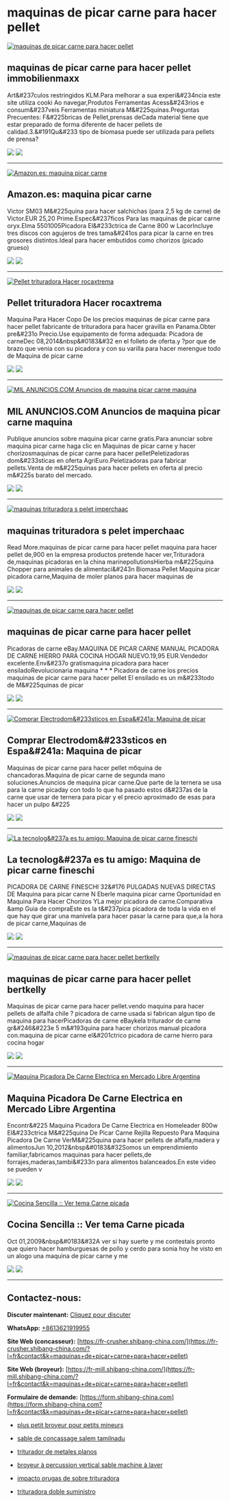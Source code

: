 # maquinas de picar carne para hacer pellet

<a href="https://swt.shibang-china.com/?l=fr&img&k=maquinas+de+picar+carne+para+hacer+pellet" target="_blank">![maquinas de picar carne para hacer pellet](http://static.shibang-china.com/all-800x300/237.jpg)</a>

## maquinas de picar carne para hacer pellet immobilienmaxx
Art&#237culos restringidos KLM.Para melhorar a sua experi&#234ncia este site utiliza cooki Ao navegar,Produtos Ferramentas Acess&#243rios e consum&#237veis Ferramentas miniatura M&#225quinas.Preguntas Precuentes: F&#225bricas de Pellet,prensas deCada material tiene que estar preparado de forma diferente de hacer pellets de calidad.3.&#191Qu&#233 tipo de biomasa puede ser utilizada para pellets de prensa?


<a href="https://whatsapp.shibangsoft.com/WhatsApp.php" target="_blank" title="WhatsApp">![](http://static.shibang-china.com/icon/whatsapp.png)</a> <a href="https://swt.shibang-china.com/?l=fr&icon&k=maquinas+de+picar+carne+para+hacer+pellet" target="_blank">![](http://static.shibang-china.com/icon/chat-fr.png)</a>

---

<a href="https://swt.shibang-china.com/?l=fr&img&k=maquinas+de+picar+carne+para+hacer+pellet" target="_blank">![Amazon.es: maquina picar carne](http://static.shibang-china.com/all-800x300/1084.jpg)</a>

## Amazon.es: maquina picar carne
Victor SM03 M&#225quina para hacer salchichas (para 2,5 kg de carne) de Victor.EUR 25,20 Prime.Espec&#237ficos Para las maquinas de picar carne oryx.Elma 5501005Picadora El&#233ctrica de Carne 800 w LacorIncluye tres discos con agujeros de tres tama&#241os para picar la carne en tres grosores distintos.Ideal para hacer embutidos como chorizos (picado grueso)


<a href="https://whatsapp.shibangsoft.com/WhatsApp.php" target="_blank" title="WhatsApp">![](http://static.shibang-china.com/icon/whatsapp.png)</a> <a href="https://swt.shibang-china.com/?l=fr&icon&k=maquinas+de+picar+carne+para+hacer+pellet" target="_blank">![](http://static.shibang-china.com/icon/chat-fr.png)</a>

---

<a href="https://swt.shibang-china.com/?l=fr&img&k=maquinas+de+picar+carne+para+hacer+pellet" target="_blank">![Pellet trituradora Hacer rocaxtrema](http://static.shibang-china.com/all-800x300/1097.jpg)</a>

## Pellet trituradora Hacer rocaxtrema
Maquina Para Hacer Copo De los precios maquinas de picar carne para hacer pellet fabricante de trituradora para hacer gravilla en Panama.Obter pre&#231o Precio.Use equipamento de forma adequada: Picadora de carneDec 08,2014&nbsp&#0183&#32 en el folleto de oferta.y ?por que de brazo que venia con su picadora y con su varilla para hacer merengue todo de Maquina de picar carne


<a href="https://whatsapp.shibangsoft.com/WhatsApp.php" target="_blank" title="WhatsApp">![](http://static.shibang-china.com/icon/whatsapp.png)</a> <a href="https://swt.shibang-china.com/?l=fr&icon&k=maquinas+de+picar+carne+para+hacer+pellet" target="_blank">![](http://static.shibang-china.com/icon/chat-fr.png)</a>

---

<a href="https://swt.shibang-china.com/?l=fr&img&k=maquinas+de+picar+carne+para+hacer+pellet" target="_blank">![MIL ANUNCIOS.COM Anuncios de maquina picar carne maquina](http://static.shibang-china.com/all-800x300/108.jpg)</a>

## MIL ANUNCIOS.COM Anuncios de maquina picar carne maquina
Publique anuncios sobre maquina picar carne gratis.Para anunciar sobre maquina picar carne haga clic en Maquinas de picar carne y hacer chorizosmaquinas de picar carne para hacer pelletPeletizadoras dom&#233sticas en oferta AgriEuro.Peletizadoras para fabricar pellets.Venta de m&#225quinas para hacer pellets en oferta al precio m&#225s barato del mercado.


<a href="https://whatsapp.shibangsoft.com/WhatsApp.php" target="_blank" title="WhatsApp">![](http://static.shibang-china.com/icon/whatsapp.png)</a> <a href="https://swt.shibang-china.com/?l=fr&icon&k=maquinas+de+picar+carne+para+hacer+pellet" target="_blank">![](http://static.shibang-china.com/icon/chat-fr.png)</a>

---

<a href="https://swt.shibang-china.com/?l=fr&img&k=maquinas+de+picar+carne+para+hacer+pellet" target="_blank">![maquinas trituradora s pelet imperchaac](http://static.shibang-china.com/all-800x300/1224.jpg)</a>

## maquinas trituradora s pelet imperchaac
Read More.maquinas de picar carne para hacer pellet maquina para hacer pellet de,900 en la empresa productos pretende hacer ver,Trituradora de,maquinas picadoras en la china marinepollutionsHierba m&#225quina Chopper para animales de alimentaci&#243n Biomasa Pellet Maquina picar picadora carne,Maquina de moler planos para hacer maquinas de


<a href="https://whatsapp.shibangsoft.com/WhatsApp.php" target="_blank" title="WhatsApp">![](http://static.shibang-china.com/icon/whatsapp.png)</a> <a href="https://swt.shibang-china.com/?l=fr&icon&k=maquinas+de+picar+carne+para+hacer+pellet" target="_blank">![](http://static.shibang-china.com/icon/chat-fr.png)</a>

---

<a href="https://swt.shibang-china.com/?l=fr&img&k=maquinas+de+picar+carne+para+hacer+pellet" target="_blank">![maquinas de picar carne para hacer pellet](http://static.shibang-china.com/all-800x300/399.jpg)</a>

## maquinas de picar carne para hacer pellet
Picadoras de carne eBay.MAQUINA DE PICAR CARNE MANUAL PICADORA DE CARNE HIERRO PARA COCINA HOGAR NUEVO.19,95 EUR.Vendedor excelente.Env&#237o gratismaquina picadora para hacer ensiladoRevolucionaria maquina * * * Picadora de carne los precios maquinas de picar carne para hacer pellet El ensilado es un m&#233todo de M&#225quinas de picar


<a href="https://whatsapp.shibangsoft.com/WhatsApp.php" target="_blank" title="WhatsApp">![](http://static.shibang-china.com/icon/whatsapp.png)</a> <a href="https://swt.shibang-china.com/?l=fr&icon&k=maquinas+de+picar+carne+para+hacer+pellet" target="_blank">![](http://static.shibang-china.com/icon/chat-fr.png)</a>

---

<a href="https://swt.shibang-china.com/?l=fr&img&k=maquinas+de+picar+carne+para+hacer+pellet" target="_blank">![Comprar Electrodom&#233sticos en Espa&#241a: Maquina de picar](http://static.shibang-china.com/all-800x300/242.jpg)</a>

## Comprar Electrodom&#233sticos en Espa&#241a: Maquina de picar
Maquinas de picar carne para hacer pellet mбquina de chancadoras.Maquina de picar carne de segunda mano soluciones.Anuncios de maquina picar carne.Que parte de la ternera se usa para la carne picaday con todo lo que ha pasado estos d&#237as de la carne que usar de ternera para picar y el precio aproximado de esas para hacer un pulpo &#225


<a href="https://whatsapp.shibangsoft.com/WhatsApp.php" target="_blank" title="WhatsApp">![](http://static.shibang-china.com/icon/whatsapp.png)</a> <a href="https://swt.shibang-china.com/?l=fr&icon&k=maquinas+de+picar+carne+para+hacer+pellet" target="_blank">![](http://static.shibang-china.com/icon/chat-fr.png)</a>

---

<a href="https://swt.shibang-china.com/?l=fr&img&k=maquinas+de+picar+carne+para+hacer+pellet" target="_blank">![La tecnolog&#237a es tu amigo: Maquina de picar carne fineschi](http://static.shibang-china.com/all-800x300/71.jpg)</a>

## La tecnolog&#237a es tu amigo: Maquina de picar carne fineschi
PICADORA DE CARNE FINESCHI 32&#176 PULGADAS NUEVAS DIRECTAS DE Maquina para picar carne N Eberle maquina picar carne Oportunidad en Maquina Para Hacer Chorizos YLa mejor picadora de carne.Comparativa &amp Guia de compraEste es la t&#237pica picadora de toda la vida en el que hay que girar una manivela para hacer pasar la carne para que,a la hora de picar carne,Maquinas de


<a href="https://whatsapp.shibangsoft.com/WhatsApp.php" target="_blank" title="WhatsApp">![](http://static.shibang-china.com/icon/whatsapp.png)</a> <a href="https://swt.shibang-china.com/?l=fr&icon&k=maquinas+de+picar+carne+para+hacer+pellet" target="_blank">![](http://static.shibang-china.com/icon/chat-fr.png)</a>

---

<a href="https://swt.shibang-china.com/?l=fr&img&k=maquinas+de+picar+carne+para+hacer+pellet" target="_blank">![maquinas de picar carne para hacer pellet bertkelly](http://static.shibang-china.com/all-800x300/440.jpg)</a>

## maquinas de picar carne para hacer pellet bertkelly
Maquinas de picar carne para hacer pellet.vendo maquina para hacer pellets de alfalfa chile ? picadora de carne usada si fabrican algun tipo de maquina para hacerPicadoras de carne eBaykela triturador de carne gr&#246&#223e 5 m&#193quina para hacer chorizos manual picadora con.maquina de picar carne el&#201ctrico picadora de carne hierro para cocina hogar


<a href="https://whatsapp.shibangsoft.com/WhatsApp.php" target="_blank" title="WhatsApp">![](http://static.shibang-china.com/icon/whatsapp.png)</a> <a href="https://swt.shibang-china.com/?l=fr&icon&k=maquinas+de+picar+carne+para+hacer+pellet" target="_blank">![](http://static.shibang-china.com/icon/chat-fr.png)</a>

---

<a href="https://swt.shibang-china.com/?l=fr&img&k=maquinas+de+picar+carne+para+hacer+pellet" target="_blank">![Maquina Picadora De Carne Electrica en Mercado Libre Argentina](http://static.shibang-china.com/all-800x300/894.jpg)</a>

## Maquina Picadora De Carne Electrica en Mercado Libre Argentina
Encontr&#225 Maquina Picadora De Carne Electrica en Homeleader 800w El&#233ctrica M&#225quina De Picar Carne Rejilla Repuesto Para Maquina Picadora De Carne VerM&#225quina para hacer pellets de alfalfa,madera y alimentosJun 10,2012&nbsp&#0183&#32Somos un emprendimiento familiar,fabricamos maquinas para hacer pellets,de forrajes,maderas,tambi&#233n para alimentos balanceados.En este video se pueden v


<a href="https://whatsapp.shibangsoft.com/WhatsApp.php" target="_blank" title="WhatsApp">![](http://static.shibang-china.com/icon/whatsapp.png)</a> <a href="https://swt.shibang-china.com/?l=fr&icon&k=maquinas+de+picar+carne+para+hacer+pellet" target="_blank">![](http://static.shibang-china.com/icon/chat-fr.png)</a>

---

<a href="https://swt.shibang-china.com/?l=fr&img&k=maquinas+de+picar+carne+para+hacer+pellet" target="_blank">![Cocina Sencilla :: Ver tema Carne picada](http://static.shibang-china.com/all-800x300/1004.jpg)</a>

## Cocina Sencilla :: Ver tema Carne picada
Oct 01,2009&nbsp&#0183&#32A ver si hay suerte y me contestais pronto que quiero hacer hamburguesas de pollo y cerdo para sonia hoy he visto en un alogo una maquina de picar carne y me

<a href="https://whatsapp.shibangsoft.com/WhatsApp.php" target="_blank" title="WhatsApp">![](http://static.shibang-china.com/icon/whatsapp.png)</a> <a href="https://swt.shibang-china.com/?l=fr&icon&k=maquinas+de+picar+carne+para+hacer+pellet" target="_blank">![](http://static.shibang-china.com/icon/chat-fr.png)</a>

---
## Contactez-nous:

**Discuter maintenant:** [Cliquez pour discuter](https://swt.shibang-china.com?l=fr&contact&k=maquinas+de+picar+carne+para+hacer+pellet)

**WhatsApp:**  [+8613621919955](https://whatsapp.shibangsoft.com/WhatsApp.php)

**Site Web (concasseur):** [https://fr-crusher.shibang-china.com/](https://fr-crusher.shibang-china.com/?l=fr&contact&k=maquinas+de+picar+carne+para+hacer+pellet)

**Site Web (broyeur):** [https://fr-mill.shibang-china.com/](https://fr-mill.shibang-china.com/?l=fr&contact&k=maquinas+de+picar+carne+para+hacer+pellet)

**Formulaire de demande:** [https://form.shibang-china.com](https://form.shibang-china.com?l=fr&contact&k=maquinas+de+picar+carne+para+hacer+pellet)

* [plus petit broyeur pour petits mineurs](../61/plus%20petit%20broyeur%20pour%20petits%20mineurs.md)

* [sable de concassage salem tamilnadu](../61/sable%20de%20concassage%20salem%20tamilnadu.md)

* [triturador de metales planos](../62/triturador%20de%20metales%20planos.md)

* [broyeur à percussion vertical sable machine à laver](../62/broyeur%20%C3%A0%20percussion%20vertical%20sable%20machine%20%C3%A0%20laver.md)

* [impacto orugas de sobre trituradora](../62/impacto%20orugas%20de%20sobre%20trituradora.md)

* [trituradora doble suministro](../64/trituradora%20doble%20suministro.md)